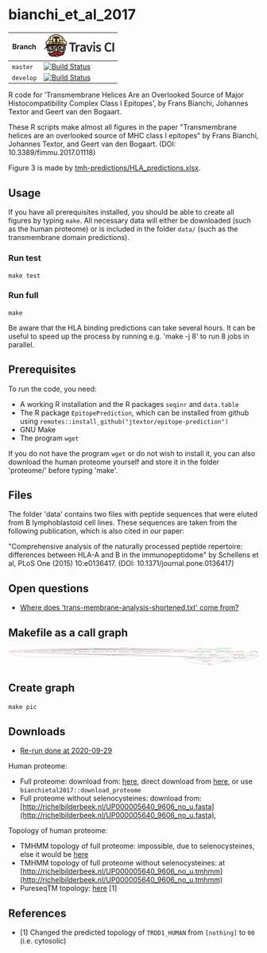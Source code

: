 # bianchi_et_al_2017

Branch   |[![Travis CI logo](pics/TravisCI.png)](https://travis-ci.com)
---------|----------------------------------------------------------------------------------------------------------------------------------------------------------
`master` |[![Build Status](https://travis-ci.com/richelbilderbeek/bianchi_et_al_2017.svg?branch=master)](https://travis-ci.com/richelbilderbeek/bianchi_et_al_2017)
`develop`|[![Build Status](https://travis-ci.com/richelbilderbeek/bianchi_et_al_2017.svg?branch=develop)](https://travis-ci.com/richelbilderbeek/bianchi_et_al_2017)

R code for 'Transmembrane Helices Are an Overlooked Source
of Major Histocompatibility Complex Class I Epitopes',
by Frans Bianchi, Johannes Textor and Geert van den Bogaart.

These R scripts make almost all figures in the paper
"Transmembrane helices are an overlooked source of MHC class I epitopes"
by Frans Bianchi, Johannes Textor, and Geert van den Bogaart.
(DOI: 10.3389/fimmu.2017.01118)

Figure 3 is made by [tmh-predictions/HLA_predictions.xlsx](tmh-predictions/HLA_predictions.xlsx).

## Usage

If you have all prerequisites installed,
you should be able to create all figures by typing `make`.
All necessary data will either be downloaded (such
as the human proteome) or is included in the folder `data/` (such as the
transmembrane domain predictions).

### Run test

```
make test
```

### Run full

```
make
```

Be aware that the HLA binding predictions can take several hours. It can
be useful to speed up the process by running e.g. 'make -j 8' to run 8
jobs in parallel.

## Prerequisites

To run the code, you need:

* A working R installation and the R packages `seqinr` and `data.table`
* The R package `EpitopePrediction`, which can be installed from github
  using `remotes::install_github("jtextor/epitope-prediction")`
* GNU Make
* The program `wget`

If you do not have the program `wget` or do not wish to install it, you
can also download the human proteome yourself and store it in the folder
'proteome/' before typing 'make'.

## Files

The folder 'data' contains two files with peptide sequences that were
eluted from B lymphoblastoid cell lines. These sequences are taken from
the following publication, which is also cited in our paper:

"Comprehensive analysis of the naturally processed peptide repertoire:
 differences between HLA-A and B in the immunopeptidome"
by Schellens et al, PLoS One (2015) 10:e0136417.
(DOI: 10.1371/journal.pone.0136417)

## Open questions

* [Where does 'trans-membrane-analysis-shortened.txt' come from?](https://github.com/richelbilderbeek/bianchi_et_al_2017/issues/4)

## Makefile as a call graph

![](pics/makefile.png)

## Create graph

```
make pic
```

## Downloads

* [Re-run done at 2020-09-29](http://richelbilderbeek.nl/bianchi_et_al_2017_20200929.zip)

Human proteome:

* Full proteome: download from:
  [here](https://www.ebi.ac.uk/reference_proteomes/),
  direct download from [here](ftp://ftp.ebi.ac.uk/pub/databases/reference_proteomes/QfO/Eukaryota/UP000005640_9606.fasta.gz),
  or use `bianchietal2017::download_proteome`
* Full proteome without selenocysteines:
  download from: [http://richelbilderbeek.nl/UP000005640_9606_no_u.fasta](http://richelbilderbeek.nl/UP000005640_9606_no_u.fasta),

Topology of human proteome:

* TMHMM topology of full proteome: impossible, due to selenocysteines,
  else it would be
  [here](http://richelbilderbeek.nl/UP000005640_9606.tmhmm)
* TMHMM topology of full proteome without selenocysteines: at [http://richelbilderbeek.nl/UP000005640_9606_no_u.tmhmm](http://richelbilderbeek.nl/UP000005640_9606_no_u.tmhmm)
* PureseqTM topology:
  [here](https://www.richelbilderbeek.nl/UP000005640_9606.pureseqtm) [1]

## References

* [1] Changed the predicted topology of `TRDD1_HUMAN` from `[nothing]`
  to `00` (i.e. cytosolic)

